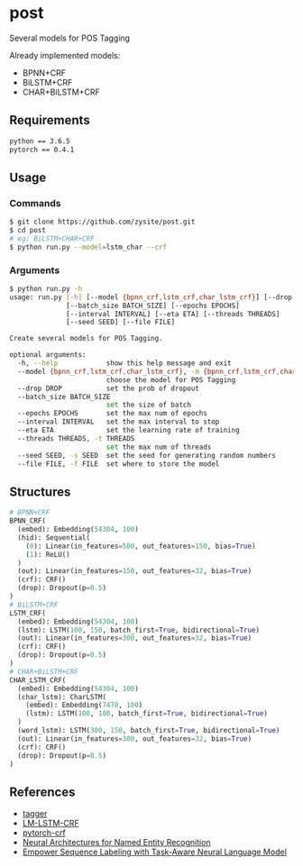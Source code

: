 # post

Several models for POS Tagging

Already implemented models:

* BPNN+CRF
* BiLSTM+CRF
* CHAR+BiLSTM+CRF

## Requirements

```txt
python == 3.6.5
pytorch == 0.4.1
```

## Usage

### Commands

```sh
$ git clone https://github.com/zysite/post.git
$ cd post
# eg: BiLSTM+CHAR+CRF
$ python run.py --model=lstm_char --crf
```

### Arguments

```sh
$ python run.py -h
usage: run.py [-h] [--model {bpnn_crf,lstm_crf,char_lstm_crf}] [--drop DROP]
              [--batch_size BATCH_SIZE] [--epochs EPOCHS]
              [--interval INTERVAL] [--eta ETA] [--threads THREADS]
              [--seed SEED] [--file FILE]

Create several models for POS Tagging.

optional arguments:
  -h, --help            show this help message and exit
  --model {bpnn_crf,lstm_crf,char_lstm_crf}, -m {bpnn_crf,lstm_crf,char_lstm_crf}
                        choose the model for POS Tagging
  --drop DROP           set the prob of dropout
  --batch_size BATCH_SIZE
                        set the size of batch
  --epochs EPOCHS       set the max num of epochs
  --interval INTERVAL   set the max interval to stop
  --eta ETA             set the learning rate of training
  --threads THREADS, -t THREADS
                        set the max num of threads
  --seed SEED, -s SEED  set the seed for generating random numbers
  --file FILE, -f FILE  set where to store the model
```

## Structures

```python
# BPNN+CRF
BPNN_CRF(
  (embed): Embedding(54304, 100)
  (hid): Sequential(
    (0): Linear(in_features=500, out_features=150, bias=True)
    (1): ReLU()
  )
  (out): Linear(in_features=150, out_features=32, bias=True)
  (crf): CRF()
  (drop): Dropout(p=0.5)
)
# BiLSTM+CRF
LSTM_CRF(
  (embed): Embedding(54304, 100)
  (lstm): LSTM(100, 150, batch_first=True, bidirectional=True)
  (out): Linear(in_features=300, out_features=32, bias=True)
  (crf): CRF()
  (drop): Dropout(p=0.5)
)
# CHAR+BiLSTM+CRF
CHAR_LSTM_CRF(
  (embed): Embedding(54304, 100)
  (char_lstm): CharLSTM(
    (embed): Embedding(7478, 100)
    (lstm): LSTM(100, 100, batch_first=True, bidirectional=True)
  )
  (word_lstm): LSTM(300, 150, batch_first=True, bidirectional=True)
  (out): Linear(in_features=300, out_features=32, bias=True)
  (crf): CRF()
  (drop): Dropout(p=0.5)
)
```

## References

* [tagger](https://github.com/glample/tagger)
* [LM-LSTM-CRF](https://github.com/LiyuanLucasLiu/LM-LSTM-CRF)
* [pytorch-crf](https://github.com/kmkurn/pytorch-crf)
* [Neural Architectures for Named Entity Recognition](https://arxiv.org/pdf/1603.01360.pdf)
* [Empower Sequence Labeling with Task-Aware Neural Language Model](https://arxiv.org/pdf/1709.04109.pdf)